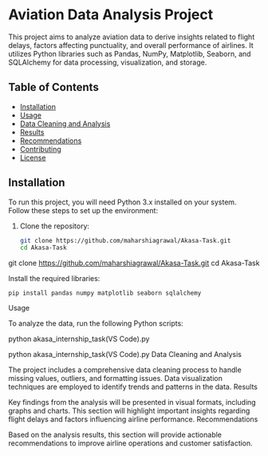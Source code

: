 # Aviation Data Analysis Project
This project aims to analyze aviation data to derive insights related to flight delays, factors affecting punctuality, and overall performance of airlines. It utilizes Python libraries such as Pandas, NumPy, Matplotlib, Seaborn, and SQLAlchemy for data processing, visualization, and storage.

## Table of Contents
- [Installation](#installation)
- [Usage](#usage)
- [Data Cleaning and Analysis](#data-cleaning-and-analysis)
- [Results](#results)
- [Recommendations](#recommendations)
- [Contributing](#contributing)
- [License](#license)

## Installation
To run this project, you will need Python 3.x installed on your system. Follow these steps to set up the environment:

1. Clone the repository:
   ```bash
   git clone https://github.com/maharshiagrawal/Akasa-Task.git
   cd Akasa-Task

git clone https://github.com/maharshiagrawal/Akasa-Task.git
cd Akasa-Task

Install the required libraries:

    pip install pandas numpy matplotlib seaborn sqlalchemy

Usage

To analyze the data, run the following Python scripts:

  python akasa_internship_task(VS Code).py

python akasa_internship_task(VS Code).py
Data Cleaning and Analysis

The project includes a comprehensive data cleaning process to handle missing values, outliers, and formatting issues. Data visualization techniques are employed to identify trends and patterns in the data.
Results

Key findings from the analysis will be presented in visual formats, including graphs and charts. This section will highlight important insights regarding flight delays and factors influencing airline performance.
Recommendations

Based on the analysis results, this section will provide actionable recommendations to improve airline operations and customer satisfaction.
